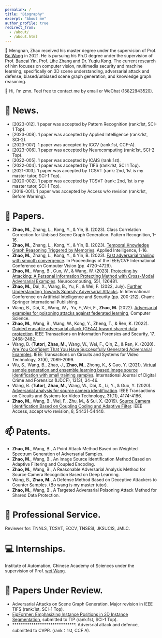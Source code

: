 ```yaml
---
permalink: /
title: "Biography"
excerpt: "About me"
author_profile: true
redirect_from: 
  - /about/
  - /about.html
---
```

👀 Mengnan, Zhao received his master degree under the supervision of Prof. [Bo Wang](http://ice.dlut.edu.cn/WangBo/index.html) in 2021. He is pursuing his Ph.D degree under the supervision of Prof. [Baocai Yin](https://www.aminer.org/profile/yin-baocai/542d6bb7dabfae12b9804aa7), Prof. [Lihe Zhang](https://scholar.google.com/citations?user=XGPdQbIAAAAJ) and Dr. [Yuqiu Kong](https://scholar.google.com/citations?user=nKrhk4UAAAAJ&hl=zh-CN). The current research of him focuses on computer vision, multimedia security and machine learning, specifically on 3D scene understanding, adversarial attack and defense, biased/unbiased scene graph generation, and knowledge graph reasoning.

👋 Hi, I’m zmn. Feel free to contact me by email or WeChat (15822843520).

💞️ News.
======
- \[2023-012\]. 1 paper was accepted by Pattern Recognition (rank:1st, SCI-1 Top).
- \[2023-008\]. 1 paper was accepted by Applied Intelligence (rank:1st, SCI-2).
- \[2023-007\]. 1 paper was accepted by ICCV (rank:1st, CCF-A).
- \[2023-006\]. 1 paper was accepted by Neurocomputing (rank:1st, SCI-2 Top).
- \[2022-005\]. 1 paper was accepted by ICAIS (rank:1st).
- \[2022-004\]. 1 paper was accepted by TIFS (rank:1st, SCI 1 Top).
- \[2021-003\]. 1 paper was accepted by TCSVT (rank: 2nd, 1st is my master tutor, SCI-1 Top).
- \[2020-002\]. 1 paper was accepted by TCSVT (rank: 2nd, 1st is my master tutor, SCI-1 Top).
- \[2019-001\]. 1 paper was accepted by Access w/o revision (rank:1st, Before Warning).

📝 Papers.
======
- __Zhao, M.__, Zhang, L., Kong, Y., & Yin, B. (2023). Class Correlation Correction for Unbised Scene Graph Generation. Pattern Recognition, 1-16.
- __Zhao, M.__, Zhang, L., Kong, Y., & Yin, B. (2023). [Temporal Knowledge Graph Reasoning Triggered
by Memories](https://arxiv.org/pdf/2110.08765.pdf). Applied Intelligence, 1-16.
- __Zhao, M.__, Zhang, L., Kong, Y., & Yin, B. (2023). [Fast adversarial training with smooth convergence](https://arxiv.org/pdf/2308.12857.pdf). In Proceedings of the IEEE/CVF International Conference on Computer Vision (pp. 4720-4729).
- __Zhao, M.__, Wang, B., Guo, W., & Wang, W. (2023). [Protecting by Attacking: A Personal Information Protecting Method with Cross-Modal Adversarial Examples](https://pdf.sciencedirectassets.com/271597/1-s2.0-S0925231223X00289/1-s2.0-S0925231223006045/main.pdf?X-Amz-Security-Token=IQoJb3JpZ2luX2VjEK%2F%2F%2F%2F%2F%2F%2F%2F%2F%2F%2FwEaCXVzLWVhc3QtMSJHMEUCIQCgPbGg5He9ShbrnyV5xnf%2BwXAb3zoxLvao774p9R0nQwIgHevSbQhf4mwr0b0tP21rA6MEQ1hMrgEciLGTvwNtNmEqswUIeBAFGgwwNTkwMDM1NDY4NjUiDMqMLawQqCI%2B02A%2BMSqQBZ5vePScwJtw3NK%2FLdlDayy%2BDtsagjgYBP5BNu0LoaxaBYcH%2Fl0TexLcJLqkXSE0WAFx5gWS8FaDXXLMApqgC%2B5CPEbJFHmjUucoj0%2FSooo%2BZOqsuVgsH2ozlwrZ9Ryq7etmUKR1pqB5l9Yzj2nuJmXvYy3tkvgo0nWSS2eR1%2B2YVNlI%2BLGhzsnYtuL9ZkR7yCIz1BzppSWialfnS%2ByefP9aX%2B6GORa%2FlsjAb%2BXJRU%2BQsWVB45xVCTzKCaflhMZX5ChV7ZEELor1bJ%2FaSDAquLPZLTyNFOwZfF2TDywCbfJGCiRWTD%2Bpm%2FrE4mwP5uVsiD%2FadK0J2Wg%2BESMjizEL2BayJ9E3tGXtIvg3XOyuztOkn7AjitQsC3KCELevr0gToNLFITqEJO3UvALYMQUdmmaPLicQEd1H7%2F%2FXRQXbrxkLCMJ%2FCDIimtfQSoMSaKovxLpybF7IzJhuT%2FORV2JqSeiM0I5hU9UYYt1OeLxEHVjezzQjvAxONj%2FHlYJlpwLd2wZUbZ5OozLQA5VnWXCRkFdHP12d7JRFaJRLpxguSDXSfpNL%2FseHjct86NVTwfWjTOc2dNdbjI4YhOcwVy5%2BDrcp2OTqmshg%2BjUnABlDLu8pKYZ5b7WrBGdStjDI0ZQgQDsTKFeIyDbEN0uVVMogoDop7jrd%2FhMAVf8Ztk%2FxzrI%2BO4kwuh7t6ATe7oQfnz%2BBDl2nm%2BO%2Bi8vipSybPXfERqEgiyhMmR6ng4asQbWtFfTi53%2BjGcE34wE8fuSERvD%2BYKa7AipbjCCcBG1mrvuJ4HBMTZu9ggMPJ%2Fb9%2BtYt3Na%2B4pG0xQX48PjtP2H%2B5FG7WDFOAnfA9wBIbZIknZu%2BAv2XrS%2B%2FmXCIAOLWmpiAAemYMO7FracGOrEB%2FLIqUjH%2Bgejc30tm%2Flr3AI%2FfAq3kPtC30KjZOU4ygFbUejcskEyL8bSW5TbfRamFEBIbqrObd%2Be%2FYk%2FRw7CHt9xOeJ0BBljIGeffWH7CZslbVwDnPcYf%2Btp%2BusJN6ARd66nmGzJl83FSD9Svkw7ukilI1WbadgJssC4O2zEGSuv%2FPTAP40QecMvSfnJnOrbU8gCh298EMYkUQnVAX5fZXaPkCW6%2BHW3YiM79oY%2FDQNar&X-Amz-Algorithm=AWS4-HMAC-SHA256&X-Amz-Date=20230827T150528Z&X-Amz-SignedHeaders=host&X-Amz-Expires=300&X-Amz-Credential=ASIAQ3PHCVTY75DHB47S%2F20230827%2Fus-east-1%2Fs3%2Faws4_request&X-Amz-Signature=5482345a7970ae0407b3d1207d1e1d83299e1da4437f000dd0ede290b27b10d1&hash=9209517e1a31568f388718f31024b4fddc25cbc2e84429a806bce2a55abfee10&host=68042c943591013ac2b2430a89b270f6af2c76d8dfd086a07176afe7c76c2c61&pii=S0925231223006045&tid=spdf-df7a3083-a434-449d-9963-f4d2464c0213&sid=8447c51e1f06444ef93a26244c6f1502def9gxrqa&type=client&tsoh=d3d3LnNjaWVuY2VkaXJlY3QuY29t&ua=070058070a57575259&rr=7fd5367f7ff224d3&cc=cn). Neurocomputing, 551, 126481.
- __Zhao, M.__, Dai, X., Wang, B., Yu, F., & Wei, F. (2022, July). [Further Understanding Towards Sparsity Adversarial Attacks](http://ice.dlut.edu.cn/WangBo/Publications/Conference/FurtherUnderstandingTowardsSparsityAdversarialAttacks-2022.pdf). In International Conference on Artificial Intelligence and Security (pp. 200-212). Cham: Springer International Publishing.
- Wang, B., Dai, X., Wang, W.，Yu, F.,Wei, F., __Zhao, M.__ (2022). [Adversarial examples for poisoning attacks against federated learning](http://scis.scichina.com/cn/2023/SSI-2022-0116.pdf), Computer Science.
- __Zhao, M.__, Wang, B., Wang, W., Kong, Y., Zheng, T., & Ren, K. (2022). [Guided erasable adversarial attack (GEAA) toward shared data protection](https://ieeexplore.ieee.org/stamp/stamp.jsp?tp=&arnumber=9808181). IEEE Transactions on Information Forensics and Security, 17, 2468-2482.
- Wang, B. (__Tutor__), __Zhao, M.__, Wang, W., Wei, F., Qin, Z., & Ren, K. (2020). [Are You Confident That You Have Successfully Generated Adversarial Examples](https://ieeexplore.ieee.org/stamp/stamp.jsp?tp=&arnumber=9169672). IEEE Transactions on Circuits and Systems for Video Technology, 31(6), 2089-2099.
- Wu, S., Wang, B., Zhao, J., __Zhao, M.__, Zhong, K., & Guo, Y. (2021). [Virtual sample generation and ensemble learning based image source identification with small training samples](http://ice.dlut.edu.cn/WangBo/Publications/Journal/VirtualSampleGenerationAndEnsembleLearningBasedImageSourceIdentificationWithSmallTrainingSamples-2021.pdf). International Journal of Digital Crime and Forensics (IJDCF), 13(3), 34-46.
- Wang, B. (__Tutor__), __Zhao, M.__, Wang, W., Dai, X., Li, Y., & Guo, Y. (2020). [Adversarial analysis for source camera identification](https://ieeexplore.ieee.org/stamp/stamp.jsp?tp=&arnumber=9306891). IEEE Transactions on Circuits and Systems for Video Technology, 31(11), 4174-4186.
- __Zhao, M.__, Wang, B., Wei, F., Zhu, M., & Sui, X. (2019). [Source Camera Identification Based on Coupling Coding and Adaptive Filter](https://ieeexplore.ieee.org/stamp/stamp.jsp?tp=&arnumber=8932363). IEEE Access, accept w/o revision, 8, 54431-54440.

📫 Patents.
======
- __Zhao, M.__, Wang, B., A Point Attack Method Based on Weighted Spectrum Generation of Adversarial Samples.
- __Zhao, M.__, Wang, B., An Image Source Identification Method Based on Adaptive Filtering and Coupled Encoding.
- __Zhao, M.__, Wang, B., A Reasonable Adversarial Analysis Method for Source Camera Recognition Based on Deep Learning.
- Wang, B., __Zhao, M.__, A Defense Method Based on Deceptive Attackers to Counter Samples. (Bo wang is my master tutor).
- __Zhao, M.__, Wang, B., A Targeted Adversarial Poisoning Attack Method for Shared Data Protection.

🌱 Professional Service.
======
Reviewer for: TNNLS, TCSVT, ECCV, TNSESI, JKSUCIS, JMLC.

💻 Internships.
======
Institute of Automation, Chinese Academy of Sciences under the supervision of Prof. [wei Wang](http://cripac.ia.ac.cn/people/wwang/).

📝 Papers Under Review.
======
- Adversarial Attacks on Scene Graph Generation. Major revision in IEEE TIFS (rank:1st, SCI-1 Top).
- [EipFormer: Emphasizing Instance Positions in 3D Instance Segmentation](https://arxiv.org/pdf/2312.05602.pdf), submitted to TIP (rank:1st, SCI-1 Top).
- ******************************. Adversrial attack and defence, submitted to CVPR. (rank：1st, CCF A).
